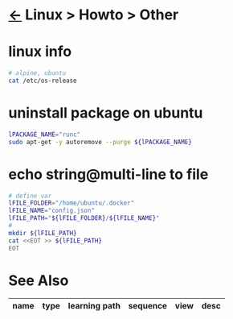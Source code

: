# [&larr;][Repo_Readme] Linux > Howto > Other

[//]: #(Reference)
[Repo_Readme]:    ../list/object_list.md

[Anaconda_Howto]:   ../../ai/howto/conda_howto.md


# linux info
```bash
# alpine, ubuntu
cat /etc/os-release
```

# uninstall package on ubuntu
```bash
lPACKAGE_NAME="runc"
sudo apt-get -y autoremove --purge ${lPACKAGE_NAME}
```
# echo string@multi-line to file
```bash
# define var
lFILE_FOLDER="/home/ubuntu/.docker"
lFILE_NAME="config.json"
lFILE_PATH="${lFILE_FOLDER}/${lFILE_NAME}"
#
mkdir ${lFILE_PATH}
cat <<EOT >> ${lFILE_PATH}
EOT
```

# See Also 

|name|type|learning path|sequence|view|desc|
|-|-|-|-|-|-|
<br>

